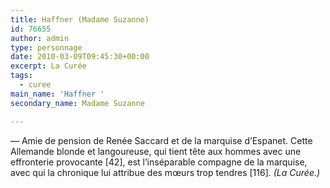 ```yaml
---
title: Haffner (Madame Suzanne)
id: 76655
author: admin
type: personnage
date: 2010-03-09T09:45:30+00:00
excerpt: La Curée
tags:
  - curee
main_name: 'Haffner '
secondary_name: Madame Suzanne

---
```

— Amie de pension de Renée Saccard et de la marquise d&rsquo;Espanet. Cette Allemande blonde et langoureuse, qui tient tête aux hommes avec une effronterie provocante [42], est l&rsquo;inséparable compagne de la marquise, avec qui la chronique lui attribue des mœurs trop tendres [116]. _(La Curée.)_